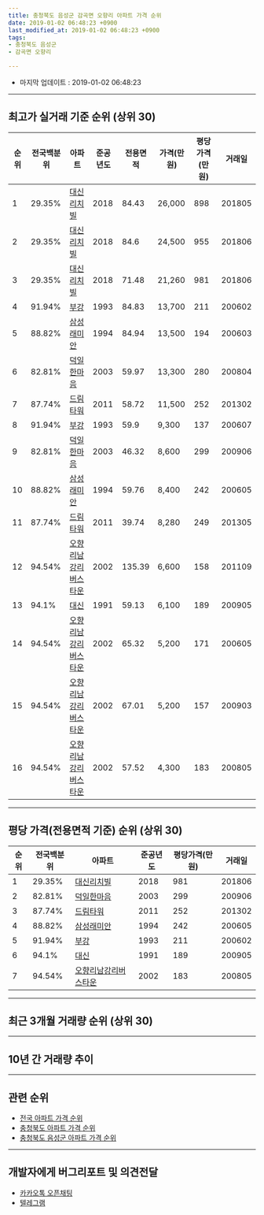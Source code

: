 ```yaml
---
title: 충청북도 음성군 감곡면 오향리 아파트 가격 순위
date: 2019-01-02 06:48:23 +0900
last_modified_at: 2019-01-02 06:48:23 +0900
tags:
- 충청북도 음성군
- 감곡면 오향리

---
```


* 마지막 업데이트 : 2019-01-02 06:48:23

---

## 최고가 실거래 기준 순위 (상위 30)


|순위|전국백분위|아파트|준공년도|전용면적|가격(만원)|평당가격(만원)|거래일|
|---|---|---|---|---|---|---|---|
|1|29.35%|[대신리치빌](https://search.naver.com/search.naver?query=%EC%B6%A9%EC%B2%AD%EB%B6%81%EB%8F%84+%EC%9D%8C%EC%84%B1%EA%B5%B0+%EA%B0%90%EA%B3%A1%EB%A9%B4+%EC%98%A4%ED%96%A5%EB%A6%AC+%EB%8C%80%EC%8B%A0%EB%A6%AC%EC%B9%98%EB%B9%8C)|2018|84.43|26,000|898|201805|
|2|29.35%|[대신리치빌](https://search.naver.com/search.naver?query=%EC%B6%A9%EC%B2%AD%EB%B6%81%EB%8F%84+%EC%9D%8C%EC%84%B1%EA%B5%B0+%EA%B0%90%EA%B3%A1%EB%A9%B4+%EC%98%A4%ED%96%A5%EB%A6%AC+%EB%8C%80%EC%8B%A0%EB%A6%AC%EC%B9%98%EB%B9%8C)|2018|84.6|24,500|955|201806|
|3|29.35%|[대신리치빌](https://search.naver.com/search.naver?query=%EC%B6%A9%EC%B2%AD%EB%B6%81%EB%8F%84+%EC%9D%8C%EC%84%B1%EA%B5%B0+%EA%B0%90%EA%B3%A1%EB%A9%B4+%EC%98%A4%ED%96%A5%EB%A6%AC+%EB%8C%80%EC%8B%A0%EB%A6%AC%EC%B9%98%EB%B9%8C)|2018|71.48|21,260|981|201806|
|4|91.94%|[부강](https://search.naver.com/search.naver?query=%EC%B6%A9%EC%B2%AD%EB%B6%81%EB%8F%84+%EC%9D%8C%EC%84%B1%EA%B5%B0+%EA%B0%90%EA%B3%A1%EB%A9%B4+%EC%98%A4%ED%96%A5%EB%A6%AC+%EB%B6%80%EA%B0%95)|1993|84.83|13,700|211|200602|
|5|88.82%|[삼성래미안](https://search.naver.com/search.naver?query=%EC%B6%A9%EC%B2%AD%EB%B6%81%EB%8F%84+%EC%9D%8C%EC%84%B1%EA%B5%B0+%EA%B0%90%EA%B3%A1%EB%A9%B4+%EC%98%A4%ED%96%A5%EB%A6%AC+%EC%82%BC%EC%84%B1%EB%9E%98%EB%AF%B8%EC%95%88)|1994|84.94|13,500|194|200603|
|6|82.81%|[덕일한마음](https://search.naver.com/search.naver?query=%EC%B6%A9%EC%B2%AD%EB%B6%81%EB%8F%84+%EC%9D%8C%EC%84%B1%EA%B5%B0+%EA%B0%90%EA%B3%A1%EB%A9%B4+%EC%98%A4%ED%96%A5%EB%A6%AC+%EB%8D%95%EC%9D%BC%ED%95%9C%EB%A7%88%EC%9D%8C)|2003|59.97|13,300|280|200804|
|7|87.74%|[드림타워](https://search.naver.com/search.naver?query=%EC%B6%A9%EC%B2%AD%EB%B6%81%EB%8F%84+%EC%9D%8C%EC%84%B1%EA%B5%B0+%EA%B0%90%EA%B3%A1%EB%A9%B4+%EC%98%A4%ED%96%A5%EB%A6%AC+%EB%93%9C%EB%A6%BC%ED%83%80%EC%9B%8C)|2011|58.72|11,500|252|201302|
|8|91.94%|[부강](https://search.naver.com/search.naver?query=%EC%B6%A9%EC%B2%AD%EB%B6%81%EB%8F%84+%EC%9D%8C%EC%84%B1%EA%B5%B0+%EA%B0%90%EA%B3%A1%EB%A9%B4+%EC%98%A4%ED%96%A5%EB%A6%AC+%EB%B6%80%EA%B0%95)|1993|59.9|9,300|137|200607|
|9|82.81%|[덕일한마음](https://search.naver.com/search.naver?query=%EC%B6%A9%EC%B2%AD%EB%B6%81%EB%8F%84+%EC%9D%8C%EC%84%B1%EA%B5%B0+%EA%B0%90%EA%B3%A1%EB%A9%B4+%EC%98%A4%ED%96%A5%EB%A6%AC+%EB%8D%95%EC%9D%BC%ED%95%9C%EB%A7%88%EC%9D%8C)|2003|46.32|8,600|299|200906|
|10|88.82%|[삼성래미안](https://search.naver.com/search.naver?query=%EC%B6%A9%EC%B2%AD%EB%B6%81%EB%8F%84+%EC%9D%8C%EC%84%B1%EA%B5%B0+%EA%B0%90%EA%B3%A1%EB%A9%B4+%EC%98%A4%ED%96%A5%EB%A6%AC+%EC%82%BC%EC%84%B1%EB%9E%98%EB%AF%B8%EC%95%88)|1994|59.76|8,400|242|200605|
|11|87.74%|[드림타워](https://search.naver.com/search.naver?query=%EC%B6%A9%EC%B2%AD%EB%B6%81%EB%8F%84+%EC%9D%8C%EC%84%B1%EA%B5%B0+%EA%B0%90%EA%B3%A1%EB%A9%B4+%EC%98%A4%ED%96%A5%EB%A6%AC+%EB%93%9C%EB%A6%BC%ED%83%80%EC%9B%8C)|2011|39.74|8,280|249|201305|
|12|94.54%|[오향리남강리버스타운](https://search.naver.com/search.naver?query=%EC%B6%A9%EC%B2%AD%EB%B6%81%EB%8F%84+%EC%9D%8C%EC%84%B1%EA%B5%B0+%EA%B0%90%EA%B3%A1%EB%A9%B4+%EC%98%A4%ED%96%A5%EB%A6%AC+%EC%98%A4%ED%96%A5%EB%A6%AC%EB%82%A8%EA%B0%95%EB%A6%AC%EB%B2%84%EC%8A%A4%ED%83%80%EC%9A%B4)|2002|135.39|6,600|158|201109|
|13|94.1%|[대신](https://search.naver.com/search.naver?query=%EC%B6%A9%EC%B2%AD%EB%B6%81%EB%8F%84+%EC%9D%8C%EC%84%B1%EA%B5%B0+%EA%B0%90%EA%B3%A1%EB%A9%B4+%EC%98%A4%ED%96%A5%EB%A6%AC+%EB%8C%80%EC%8B%A0)|1991|59.13|6,100|189|200905|
|14|94.54%|[오향리남강리버스타운](https://search.naver.com/search.naver?query=%EC%B6%A9%EC%B2%AD%EB%B6%81%EB%8F%84+%EC%9D%8C%EC%84%B1%EA%B5%B0+%EA%B0%90%EA%B3%A1%EB%A9%B4+%EC%98%A4%ED%96%A5%EB%A6%AC+%EC%98%A4%ED%96%A5%EB%A6%AC%EB%82%A8%EA%B0%95%EB%A6%AC%EB%B2%84%EC%8A%A4%ED%83%80%EC%9A%B4)|2002|65.32|5,200|171|200605|
|15|94.54%|[오향리남강리버스타운](https://search.naver.com/search.naver?query=%EC%B6%A9%EC%B2%AD%EB%B6%81%EB%8F%84+%EC%9D%8C%EC%84%B1%EA%B5%B0+%EA%B0%90%EA%B3%A1%EB%A9%B4+%EC%98%A4%ED%96%A5%EB%A6%AC+%EC%98%A4%ED%96%A5%EB%A6%AC%EB%82%A8%EA%B0%95%EB%A6%AC%EB%B2%84%EC%8A%A4%ED%83%80%EC%9A%B4)|2002|67.01|5,200|157|200903|
|16|94.54%|[오향리남강리버스타운](https://search.naver.com/search.naver?query=%EC%B6%A9%EC%B2%AD%EB%B6%81%EB%8F%84+%EC%9D%8C%EC%84%B1%EA%B5%B0+%EA%B0%90%EA%B3%A1%EB%A9%B4+%EC%98%A4%ED%96%A5%EB%A6%AC+%EC%98%A4%ED%96%A5%EB%A6%AC%EB%82%A8%EA%B0%95%EB%A6%AC%EB%B2%84%EC%8A%A4%ED%83%80%EC%9A%B4)|2002|57.52|4,300|183|200805|


---

## 평당 가격(전용면적 기준) 순위 (상위 30)


|순위|전국백분위|아파트|준공년도|평당가격(만원)|거래일|
|---|---|---|---|---|---|
|1|29.35%|[대신리치빌](https://search.naver.com/search.naver?query=%EC%B6%A9%EC%B2%AD%EB%B6%81%EB%8F%84+%EC%9D%8C%EC%84%B1%EA%B5%B0+%EA%B0%90%EA%B3%A1%EB%A9%B4+%EC%98%A4%ED%96%A5%EB%A6%AC+%EB%8C%80%EC%8B%A0%EB%A6%AC%EC%B9%98%EB%B9%8C)|2018|981|201806|
|2|82.81%|[덕일한마음](https://search.naver.com/search.naver?query=%EC%B6%A9%EC%B2%AD%EB%B6%81%EB%8F%84+%EC%9D%8C%EC%84%B1%EA%B5%B0+%EA%B0%90%EA%B3%A1%EB%A9%B4+%EC%98%A4%ED%96%A5%EB%A6%AC+%EB%8D%95%EC%9D%BC%ED%95%9C%EB%A7%88%EC%9D%8C)|2003|299|200906|
|3|87.74%|[드림타워](https://search.naver.com/search.naver?query=%EC%B6%A9%EC%B2%AD%EB%B6%81%EB%8F%84+%EC%9D%8C%EC%84%B1%EA%B5%B0+%EA%B0%90%EA%B3%A1%EB%A9%B4+%EC%98%A4%ED%96%A5%EB%A6%AC+%EB%93%9C%EB%A6%BC%ED%83%80%EC%9B%8C)|2011|252|201302|
|4|88.82%|[삼성래미안](https://search.naver.com/search.naver?query=%EC%B6%A9%EC%B2%AD%EB%B6%81%EB%8F%84+%EC%9D%8C%EC%84%B1%EA%B5%B0+%EA%B0%90%EA%B3%A1%EB%A9%B4+%EC%98%A4%ED%96%A5%EB%A6%AC+%EC%82%BC%EC%84%B1%EB%9E%98%EB%AF%B8%EC%95%88)|1994|242|200605|
|5|91.94%|[부강](https://search.naver.com/search.naver?query=%EC%B6%A9%EC%B2%AD%EB%B6%81%EB%8F%84+%EC%9D%8C%EC%84%B1%EA%B5%B0+%EA%B0%90%EA%B3%A1%EB%A9%B4+%EC%98%A4%ED%96%A5%EB%A6%AC+%EB%B6%80%EA%B0%95)|1993|211|200602|
|6|94.1%|[대신](https://search.naver.com/search.naver?query=%EC%B6%A9%EC%B2%AD%EB%B6%81%EB%8F%84+%EC%9D%8C%EC%84%B1%EA%B5%B0+%EA%B0%90%EA%B3%A1%EB%A9%B4+%EC%98%A4%ED%96%A5%EB%A6%AC+%EB%8C%80%EC%8B%A0)|1991|189|200905|
|7|94.54%|[오향리남강리버스타운](https://search.naver.com/search.naver?query=%EC%B6%A9%EC%B2%AD%EB%B6%81%EB%8F%84+%EC%9D%8C%EC%84%B1%EA%B5%B0+%EA%B0%90%EA%B3%A1%EB%A9%B4+%EC%98%A4%ED%96%A5%EB%A6%AC+%EC%98%A4%ED%96%A5%EB%A6%AC%EB%82%A8%EA%B0%95%EB%A6%AC%EB%B2%84%EC%8A%A4%ED%83%80%EC%9A%B4)|2002|183|200805|


---

## 최근 3개월 거래량 순위 (상위 30)


<div style="width:100%;">
    <canvas id="deal_count_ranking" height="250"></canvas>
</div>


<script>
new Chart(document.getElementById("deal_count_ranking"), {
    type: 'horizontalBar',
    data: {
        labels: ['덕일한마음', '드림타워'],
        datasets: [{
            label: '실거래 수',
            data: [3, 2],
            borderColor: "rgba(255, 0, 128, 1)",
            backgroundColor: "rgba(255, 0, 128, 0.5)",
            fill: false,
        }]
    },
    options: {
        responsive: true,
        title: {
            display: true,
            text: '최근 3개월 거래량 순위'
        },
        tooltips: {
            mode: 'index',
            intersect: false,
            callbacks: {
                title: function(tooltipItems, data) {
                    return "실거래 수:";
                },
                label: function(tooltipItem, data) {
                    return data.labels[tooltipItem.index] + ": " + tooltipItem.xLabel;
                }
            }
        },
        hover: {
            mode: 'nearest',
            intersect: true
        },
        scales: {
            xAxes: [{
                display: true,
                scaleLabel: {
                    display: true,
                    labelString: '실거래 수'
                },
                ticks: {
                    suggestedMin: 0,
                }
            }],
            yAxes: [{
                display: true,
                ticks: {
                    autoSkip: false,
                    callback: function(value, index, values) {
                        if (value.length > 15)
                            return value.substr(0, 13) + "...";
                        else
                            return value;
                    }
                },
                scaleLabel: {
                    display: false,
                }
            }]
        }
    }
});

</script>


---

## 10년 간 거래량 추이


<div style="width:100%;">
    <canvas id="deal_progress" height="250"></canvas>
</div>

<script>
new Chart(document.getElementById("deal_progress"), {
    type: 'line',
    data: {
        labels: ['200901','200902','200903','200904','200905','200906','200907','200908','200909','200910','200911','200912','201001','201002','201003','201004','201005','201006','201007','201008','201009','201010','201011','201012','201101','201102','201103','201104','201105','201106','201107','201108','201109','201110','201111','201112','201201','201202','201203','201204','201205','201206','201207','201208','201209','201210','201211','201212','201301','201302','201303','201304','201305','201306','201307','201308','201309','201310','201311','201312','201401','201402','201403','201404','201405','201406','201407','201408','201409','201410','201411','201412','201501','201502','201503','201504','201505','201506','201507','201508','201509','201510','201511','201512','201601','201602','201603','201604','201605','201606','201607','201608','201609','201610','201611','201612','201701','201702','201703','201704','201705','201706','201707','201708','201709','201710','201711','201712','201801','201802','201803','201804','201805','201806','201807','201808','201809','201810','201811','201812','201901'],
        datasets: [{
            label: '실거래 수',
            pointRadius: 1,
            data: [2, 5, 8, 8, 5, 5, 5, 4, 6, 2, 5, 7, 4, 2, 3, 6, 8, 8, 1, 2, 3, 7, 5, 3, 4, 7, 10, 5, 6, 7, 3, 7, 17, 6, 10, 11, 2, 9, 7, 13, 2, 6, 5, 2, 7, 8, 7, 8, 6, 9, 4, 5, 7, 10, 5, 15, 8, 11, 6, 7, 8, 16, 9, 16, 14, 8, 7, 6, 7, 8, 11, 5, 9, 13, 12, 15, 10, 9, 7, 4, 7, 4, 5, 9, 6, 6, 6, 14, 9, 5, 7, 7, 1, 10, 5, 8, 3, 11, 13, 7, 7, 11, 9, 3, 9, 10, 5, 8, 5, 4, 6, 7, 9, 31, 9, 7, 7, 12, 3, 2, 0],
            borderColor: "rgba(255, 201, 14, 1)",
            backgroundColor: "rgba(255, 201, 14, 0.5)",
            fill: true,
        }]
    },
    options: {
        responsive: true,
        title: {
            display: true,
            text: '10년간 거래량 추이'
        },
        tooltips: {
            mode: 'index',
            intersect: false,
        },
        hover: {
            mode: 'nearest',
            intersect: true
        },
        scales: {
            xAxes: [{
                display: true,
                scaleLabel: {
                    display: true,
                    labelString: '년/월'
                }
            }],
            yAxes: [{
                display: true,
                ticks: {
                    suggestedMin: 0,
                },
                scaleLabel: {
                    display: true,
                    labelString: '실거래 수'
                }
            }]
        }
    }
});

</script>


---

## 관련 순위

- [전국 아파트 가격 순위](https://inasie.github.io/apt-ranking/전국)
- [충청북도 아파트 가격 순위](https://inasie.github.io/apt-ranking/충청북도)
- [충청북도 음성군 아파트 가격 순위](https://inasie.github.io/apt-ranking/충청북도-음성군)


---

## 개발자에게 버그리포트 및 의견전달

- [카카오톡 오픈채팅](https://open.kakao.com/o/gLJUAP4)
- [텔레그램](https://t.me/inasie)

